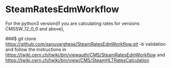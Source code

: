 # SteamRatesEdmWorkflow
For  the python3 version(if you are calculating rates for versions CMSSW_12_0_0 and above),

###$ git clone https://github.com/sanuvarghese/SteamRatesEdmWorkflow.git -b validation
and follow the instructions in https://twiki.cern.ch/twiki/bin/viewauth/CMS/SteamRatesEdmWorkflow and https://twiki.cern.ch/twiki/bin/view/CMS/SteamHLTRatesCalculation
